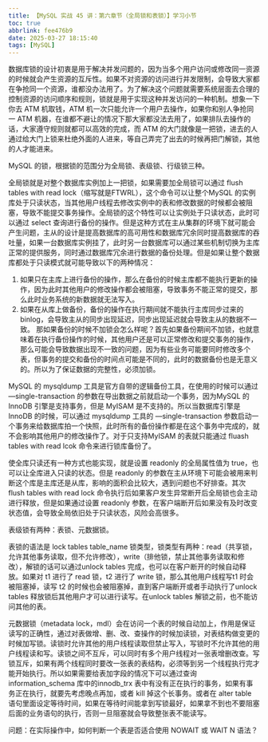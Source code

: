 ```yaml
---
title: 【MySQL 实战 45 讲：第六章节（全局锁和表锁）】学习小节
toc: true
abbrlink: fee476b9
date: 2025-03-27 18:15:40
tags: [MySQL]
---
```


<!--more-->

数据库锁的设计初衷是用于解决并发问题的，因为当多个用户访问或修改同一资源的时候就会产生资源的互斥性。如果不对资源的访问进行并发限制，会导致大家都在争抢同一个资源，谁都没办法用了。为了解决这个问题就需要系统层面去合理的控制资源的访问顺序和规则，锁就是用于实现这种并发访问的一种机制。想象一下你去 ATM 机取钱，ATM 机一次只能允许一个用户去操作，如果你和别人争抢同一 ATM 机器，在谁都不避让的情况下那大家都没法去用了，如果排队去操作的话，大家遵守规则就都可以高效的完成，而 ATM 的大门就像是一把锁，进去的人通过给大门上锁来杜绝外面的人进来，等自己弄完了出去的时候再把门解锁，其他的人才能进来。

MySQL 的锁，根据锁的范围分为全局锁、表级锁、行级锁三种。

全局锁就是对整个数据库实例加上一把锁，如果需要加全局锁可以通过 flush tables with read lock（缩写就是FTWRL），这个命令可以让整个MySQL 的实例库处于只读状态，当其他用户线程去修改实例中的表和修改数据的时候都会被阻塞，导致不能提交事务操作。全局锁的这个特性可以让实例处于只读状态，此时可以通过 select 查询进行备份的操作。但是这种方式在主从集群的环境下就可能会产生问题，主从的设计是提高数据库的高可用性和数据库冗余同时提高数据库的吞吐量，如果一台数据库实例挂了，此时另一台数据库可以通过某些机制切换为主库正常的提供服务，同时通过数据库冗余进行数据的备份处理。但是如果让整个数据库都处于只读模式就可能导致以下的两种情况：
1. 如果只在主库上进行备份的操作，那么在备份的时候主库都不能执行更新的操作，因为此时其他用户的修改操作都会被阻塞，导致事务不能正常的提交，那么此时业务系统的新数据就无法写入。
2. 如果在从库上做备份，备份的操作在执行期间就不能执行主库同步过来的 binlog，会导致主从的同步出现延迟，同步出现延迟就会导致主从的数据不一致。
那如果备份的时候不加锁会怎么样呢？首先如果备份期间不加锁，也就意味着在执行备份操作的时候，其他用户还是可以正常修改和提交事务的操作，那么可能会导致数据出现不一致的问题，因为有些业务可能要同时修改多个表，但事务的提交和备份的时间点可能是不同的，此时的数据备份也是无意义的。所以为了保证数据的完整性，必须加锁。

MySQL 的 mysqldump 工具是官方自带的逻辑备份工具，在使用的时候可以通过—single-transaction 的参数在导出数据之前就启动一个事务，因为MySQL 的 InnoDB 引擎是支持事务，但是 MyISAM 是不支持的。所以当数据库引擎是 InnoDB 的时候，可以通过 mysqldump 工具的 —single-transaction 参数启动一个事务来给数据库拍一个快照，此时所有的备份操作都是在这个事务中完成的，就不会影响其他用户的修改操作了。对于只支持MyISAM 的表就只能通过 fluash tables with read lcok 命令来进行锁库备份了。

使全库只读还有一种方式也能实现，就是设置 readonly 的全局属性值为 true，也可以让全库进入只读的状态。但是 readonly 的参数在主从环境下可能会被用来判断这个库是主库还是从库，影响的面积会比较大，遇到问题也不好排查。其次 flush tables with read lock 命令执行后如果客户发生异常断开后全局锁也会主动进行释放，但是如果通过设置 readonly 参数，在客户端断开后如果没有及时改变状态值，会导致全局依旧处于只读状态，风险会高很多。

表级锁有两种：表锁、元数据锁。

表锁的语法是 lock tables table_name 锁类型，锁类型有两种：read（共享锁，允许其他事务读取，但不允许修改），write（排他锁，禁止其他事务读取和修改），解锁的话可以通过unlock tables 完成，也可以在客户断开的时候自动释放。如果对 t1 进行了 read 锁，t2 进行了 write 锁，那么其他用户线程写t1 时会被阻塞掉，读写 t2 的时候也会被阻塞掉，直到客户端断开或者手动执行了unlock tables 释放锁后其他用户才可以进行读写。在unlock tables 解锁之前，也不能访问其他的表。

元数据锁（metadata lock，mdl）会在访问一个表的时候自动加上，作用是保证读写的正确性，通过对表做增、删、改、查操作的时候加读锁，对表结构做变更的时候加写锁。读锁时允许其他的用户线程读取但禁止写入，写锁时不允许其他的用户线程读和写。读锁之间不互斥，可以同时有多个用户线程对一张表增删改查。写锁互斥，如果有两个线程同时要改一张表的表结构，必须等到另一个线程执行完才能开始执行。所以如果需要给表加字段的情况下可以通过查询information_schema 库中的innodb_trx 表中有没有正在执行的事务，如果有事务正在执行，就要先考虑晚点再加，或者 kill 掉这个长事务。或者在 alter table 语句里面设定等待时间，如果在等待时间能拿到写锁最好，如果拿不到也不要阻塞后面的业务语句的执行，否则一旦阻塞就会导致整张表不能读写。

问题：在实际操作中，如何判断一个表是否适合使用 NOWAIT 或 WAIT N 语法？
